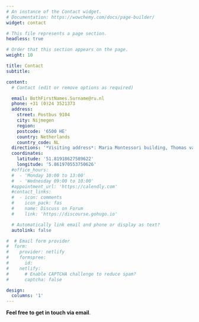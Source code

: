 ```yaml
---
# An instance of the Contact widget.
# Documentation: https://wowchemy.com/docs/page-builder/
widget: contact

# This file represents a page section.
headless: true

# Order that this section appears on the page.
weight: 10

title: Contact
subtitle:

content:
  # Contact (edit or remove options as required)

  email: BothFirstNames.Surname@ru.nl
  phone: +31 (0)24 3521373
  address:
    street: Postbus 9104
    city: Nijmegen
    region: 
    postcode: '6500 HE'
    country: Netherlands
    country_code: NL
  directions: '*Visiting address*: Maria Montessori building, Thomas van Aquinostraat 4, 6525 GD, Nijmegen'
  coordinates:
    latitude: '51.81918627589622'
    longitude: '5.861970553750626'
  #office_hours:
  #  - 'Monday 10:00 to 13:00'
  #  - 'Wednesday 09:00 to 10:00'
  #appointment_url: 'https://calendly.com'
  #contact_links:
  #  - icon: comments
  #    icon_pack: fas
  #    name: Discuss on Forum
  #    link: 'https://discourse.gohugo.io'

  # Automatically link email and phone or display as text?
  autolink: false

#  # Email form provider
#  form:
#    provider: netlify
#    formspree:
#      id:
#    netlify:
#      # Enable CAPTCHA challenge to reduce spam?
#      captcha: false

design:
  columns: '1'
---
```


**Feel free to get in touch via email**.
